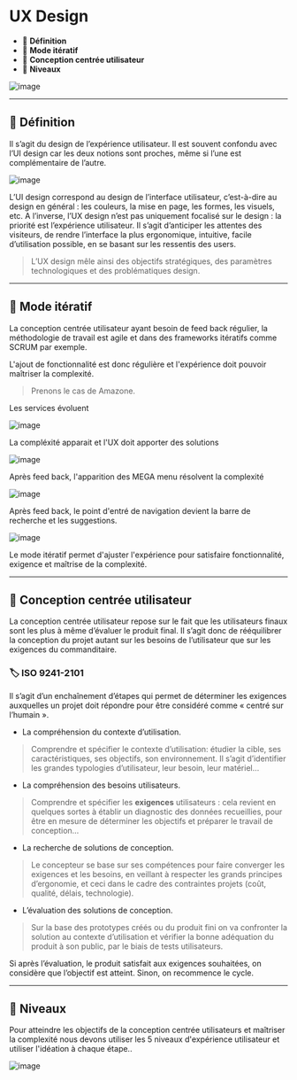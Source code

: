 # UX Design

* 🔖 **Définition**
* 🔖 **Mode itératif**
* 🔖 **Conception centrée utilisateur**
* 🔖 **Niveaux**

![image](https://raw.githubusercontent.com/seeren-training/UI-UX/master/wiki/resources/ux.png)

___

## 📑 Définition

Il s’agit du design de l’expérience utilisateur. Il est souvent confondu avec l’UI design car les deux notions sont proches, même si l’une est complémentaire de l’autre. 

![image](https://raw.githubusercontent.com/seeren-training/UI-UX/master/wiki/resources/definition.png)

L’UI design correspond au design de l’interface utilisateur, c’est-à-dire au design en général : les couleurs, la mise en page, les formes, les visuels, etc. A l’inverse, l’UX design n’est pas uniquement focalisé sur le design : la priorité est l’expérience utilisateur. Il s’agit d’anticiper les attentes des visiteurs, de rendre l’interface la plus ergonomique, intuitive, facile d’utilisation possible, en se basant sur les ressentis des users.

> L’UX design mêle ainsi des objectifs stratégiques, des paramètres technologiques et des problématiques design.

___

## 📑 Mode itératif

La conception centrée utilisateur ayant besoin de feed back régulier, la méthodologie de travail est agile et dans des frameworks itératifs comme SCRUM par exemple.

L'ajout de fonctionnalité est donc régulière et l'expérience doit pouvoir maîtriser la complexité.

>Prenons le cas de Amazone.

Les services évoluent

![image](https://raw.githubusercontent.com/seeren-training/UI-UX/master/wiki/resources/amazone-1.png)

La compléxité apparait et l'UX doit apporter des solutions

![image](https://raw.githubusercontent.com/seeren-training/UI-UX/master/wiki/resources/amazone-2.png)

Après feed back, l'apparition des MEGA menu résolvent la complexité

![image](https://raw.githubusercontent.com/seeren-training/UI-UX/master/wiki/resources/amazone-3.png)

Après feed back, le point d'entré de navigation devient la barre de recherche et les suggestions.

![image](https://raw.githubusercontent.com/seeren-training/UI-UX/master/wiki/resources/amazone-4.png)

Le mode itératif permet d'ajuster l'expérience pour satisfaire fonctionnalité, exigence et maîtrise de la complexité.

___

## 📑 Conception centrée utilisateur

La conception centrée utilisateur repose sur le fait que les utilisateurs finaux sont les plus à même d’évaluer le produit final. Il s’agit donc de rééquilibrer la conception du projet autant sur les besoins de l’utilisateur que sur les exigences du commanditaire.

### 🏷️ **ISO 9241-2101**

Il s’agit d’un enchaînement d’étapes qui permet de déterminer les exigences auxquelles un projet doit répondre pour être considéré comme « centré sur l’humain ».

* La compréhension du contexte d’utilisation.

> Comprendre et spécifier le contexte d’utilisation: étudier la cible, ses caractéristiques, ses objectifs, son environnement. Il s’agit d’identifier les grandes typologies d’utilisateur, leur besoin, leur matériel…

* La compréhension des besoins utilisateurs.

> Comprendre et spécifier les **exigences** utilisateurs : cela revient en quelques sortes à établir un diagnostic des données recueillies, pour être en mesure de déterminer les objectifs et préparer le travail de conception…

* La recherche de solutions de conception.

> Le concepteur se base sur ses compétences pour faire converger les exigences et les besoins, en veillant à respecter les grands principes d’ergonomie, et ceci dans le cadre des contraintes projets (coût, qualité, délais, technologie).

* L’évaluation des solutions de conception.

> Sur la base des prototypes créés ou du produit fini on va confronter la solution au contexte d’utilisation et vérifier la bonne adéquation du produit à son public, par le biais de tests utilisateurs.

Si après l’évaluation, le produit satisfait aux exigences souhaitées, on considère que l’objectif est atteint. Sinon, on recommence le cycle.

___

## 📑 Niveaux

Pour atteindre les objectifs de la conception centrée utilisateurs et maîtriser la complexité nous devons utiliser les 5 niveaux d'expérience utilisateur et utiliser l'idéation à chaque étape..

![image](https://raw.githubusercontent.com/seeren-training/UI-UX/master/wiki/resources/plan.png)

